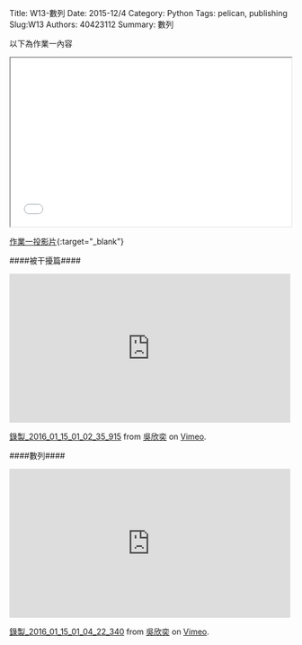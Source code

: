 Title: W13-數列
Date: 2015-12/4
Category: Python
Tags: pelican, publishing
Slug:W13
Authors: 40423112
Summary: 數列

以下為作業一內容


<iframe src="40423112_w13_p.html" width="500" height="300"></iframe>

[作業一投影片](40423112_cp_w13_p.html){:target="_blank"}


####被干擾篇####
<iframe src="https://player.vimeo.com/video/151798450" width="500" height="265" frameborder="0" webkitallowfullscreen mozallowfullscreen allowfullscreen></iframe>
<p><a href="https://vimeo.com/151798450">錄製_2016_01_15_01_02_35_915</a> from <a href="https://vimeo.com/user44207235">吳欣奕</a> on <a href="https://vimeo.com">Vimeo</a>.</p>


####數列####
<iframe src="https://player.vimeo.com/video/151799273" width="500" height="265" frameborder="0" webkitallowfullscreen mozallowfullscreen allowfullscreen></iframe>
<p><a href="https://vimeo.com/151799273">錄製_2016_01_15_01_04_22_340</a> from <a href="https://vimeo.com/user44207235">吳欣奕</a> on <a href="https://vimeo.com">Vimeo</a>.</p>